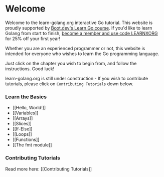 # Welcome

Welcome to the learn-golang.org interactive Go tutorial. This website is proudly supported by [Boot.dev's Learn Go course](https://www.boot.dev/courses/learn-golang?promo=LEARNXORG). If you'd like to learn Golang from start to finish, [become a member and use code LEARNXORG](https://www.boot.dev/pricing?promo=LEARNXORG) for 25% off your first year!

Whether you are an experienced programmer or not, this website is intended for everyone who wishes to learn the Go programming language.

Just click on the chapter you wish to begin from, and follow the instructions. Good luck!

learn-golang.org is still under construction - If you wish to contribute tutorials, please click on `Contributing Tutorials` down below.

### Learn the Basics

- [[Hello, World!]]
- [[Variables]]
- [[Arrays]]
- [[Slices]]
- [[If-Else]]
- [[Loops]]
- [[Functions]]
- [[The fmt module]]

### Contributing Tutorials

Read more here: [[Contributing Tutorials]]
